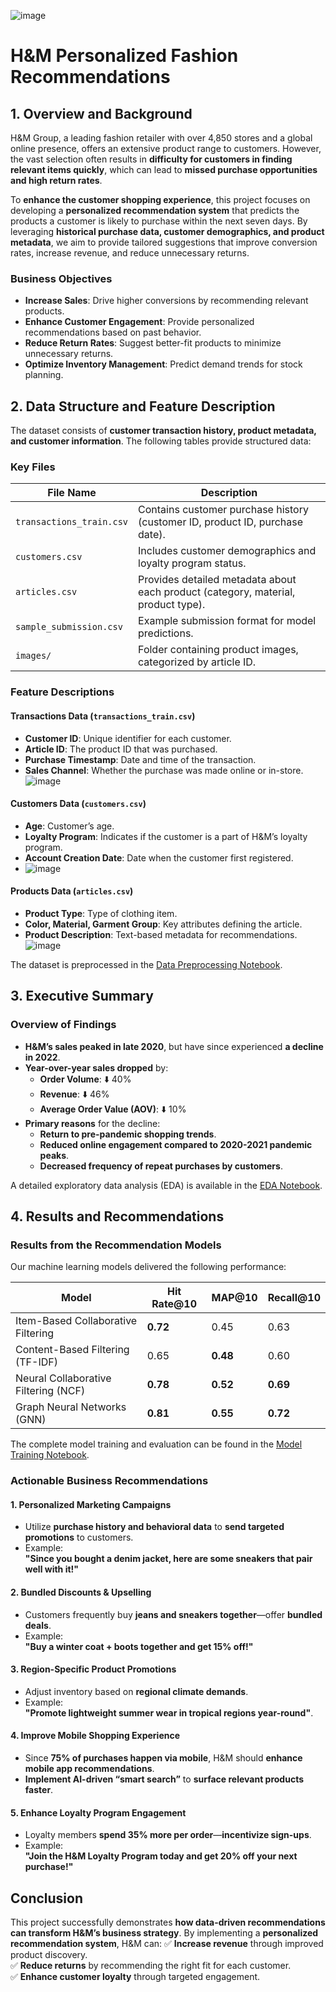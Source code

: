 ![image](https://github.com/user-attachments/assets/f0e70bf1-65b2-4a79-a738-5cb465665193)

# H&M Personalized Fashion Recommendations

## 1. Overview and Background
H&M Group, a leading fashion retailer with over 4,850 stores and a global online presence, offers an extensive product range to customers. However, the vast selection often results in **difficulty for customers in finding relevant items quickly**, which can lead to **missed purchase opportunities and high return rates**.

To **enhance the customer shopping experience**, this project focuses on developing a **personalized recommendation system** that predicts the products a customer is likely to purchase within the next seven days. By leveraging **historical purchase data, customer demographics, and product metadata**, we aim to provide tailored suggestions that improve conversion rates, increase revenue, and reduce unnecessary returns.

### Business Objectives
- **Increase Sales**: Drive higher conversions by recommending relevant products.
- **Enhance Customer Engagement**: Provide personalized recommendations based on past behavior.
- **Reduce Return Rates**: Suggest better-fit products to minimize unnecessary returns.
- **Optimize Inventory Management**: Predict demand trends for stock planning.

## 2. Data Structure and Feature Description
The dataset consists of **customer transaction history, product metadata, and customer information**. The following tables provide structured data:

### Key Files
| File Name | Description |
|-----------|------------|
| `transactions_train.csv` | Contains customer purchase history (customer ID, product ID, purchase date). |
| `customers.csv` | Includes customer demographics and loyalty program status. |
| `articles.csv` | Provides detailed metadata about each product (category, material, product type). |
| `sample_submission.csv` | Example submission format for model predictions. |
| `images/` | Folder containing product images, categorized by article ID. |

### Feature Descriptions
#### Transactions Data (`transactions_train.csv`)
- **Customer ID**: Unique identifier for each customer.
- **Article ID**: The product ID that was purchased.
- **Purchase Timestamp**: Date and time of the transaction.
- **Sales Channel**: Whether the purchase was made online or in-store.
![image](https://github.com/user-attachments/assets/7d2e8c01-8481-4b4b-989c-4aeb45fb32d7)

#### Customers Data (`customers.csv`)
- **Age**: Customer’s age.
- **Loyalty Program**: Indicates if the customer is a part of H&M’s loyalty program.
- **Account Creation Date**: Date when the customer first registered.
- ![image](https://github.com/user-attachments/assets/13b07873-e08f-4e24-90b1-7119c0156822)


#### Products Data (`articles.csv`)
- **Product Type**: Type of clothing item.
- **Color, Material, Garment Group**: Key attributes defining the article.
- **Product Description**: Text-based metadata for recommendations.
![image](https://github.com/user-attachments/assets/bc874752-fde3-4d39-9b85-88ce28c481b7)

The dataset is preprocessed in the [Data Preprocessing Notebook](https://github.com/sukumar-govindraj/H-M-Fashion-Products-Reccomendation/blob/main/H%26M_Product_Reccomendation.ipynb).

## 3. Executive Summary
### Overview of Findings
- **H&M’s sales peaked in late 2020**, but have since experienced **a decline in 2022**. 
- **Year-over-year sales dropped** by:
  - **Order Volume**: ⬇️ 40%
  - **Revenue**: ⬇️ 46%
  - **Average Order Value (AOV)**: ⬇️ 10%
- **Primary reasons** for the decline:
  - **Return to pre-pandemic shopping trends**.
  - **Reduced online engagement compared to 2020-2021 pandemic peaks**.
  - **Decreased frequency of repeat purchases by customers**.

A detailed exploratory data analysis (EDA) is available in the [EDA Notebook](H&M_Product_Reccomendation.ipynb).

## 4. Results and Recommendations
### Results from the Recommendation Models
Our machine learning models delivered the following performance:

| Model | Hit Rate@10 | MAP@10 | Recall@10 |
|--------|------------|--------|-----------|
| Item-Based Collaborative Filtering | **0.72** | 0.45 | 0.63 |
| Content-Based Filtering (TF-IDF) | 0.65 | **0.48** | 0.60 |
| Neural Collaborative Filtering (NCF) | **0.78** | **0.52** | **0.69** |
| Graph Neural Networks (GNN) | **0.81** | **0.55** | **0.72** |

The complete model training and evaluation can be found in the [Model Training Notebook](H&M_Product_Reccomendation.ipynb).

### Actionable Business Recommendations
#### 1. Personalized Marketing Campaigns
- Utilize **purchase history and behavioral data** to **send targeted promotions** to customers.
- Example:  
  **"Since you bought a denim jacket, here are some sneakers that pair well with it!"**

#### 2. Bundled Discounts & Upselling
- Customers frequently buy **jeans and sneakers together**—offer **bundled deals**.
- Example:  
  **"Buy a winter coat + boots together and get 15% off!"**

#### 3. Region-Specific Product Promotions
- Adjust inventory based on **regional climate demands**.
- Example:  
  **"Promote lightweight summer wear in tropical regions year-round"**.

#### 4. Improve Mobile Shopping Experience
- Since **75% of purchases happen via mobile**, H&M should **enhance mobile app recommendations**.
- **Implement AI-driven “smart search”** to **surface relevant products faster**.

#### 5. Enhance Loyalty Program Engagement
- Loyalty members **spend 35% more per order**—**incentivize sign-ups**.
- Example:  
  **"Join the H&M Loyalty Program today and get 20% off your next purchase!"**

## Conclusion
This project successfully demonstrates **how data-driven recommendations can transform H&M’s business strategy**. By implementing a **personalized recommendation system**, H&M can:
✅ **Increase revenue** through improved product discovery.  
✅ **Reduce returns** by recommending the right fit for each customer.  
✅ **Enhance customer loyalty** through targeted engagement.  


